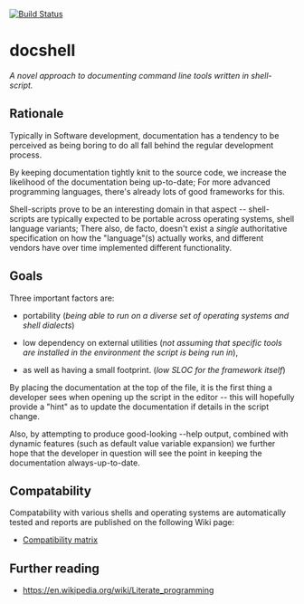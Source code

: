 [![Build Status](https://travis-ci.org/madworx/docshell.svg?branch=master)](https://travis-ci.org/madworx/docshell)

# docshell
_A  novel  approach  to  documenting command  line  tools  written  in
shell-script._

## Rationale

Typically in Software development, documentation  has a tendency to be
perceived  as  being  boring  to   do  all  fall  behind  the  regular
development process.

By keeping documentation tightly knit  to the source code, we increase
the  likelihood  of  the  documentation  being  up-to-date;  For  more
advanced  programming   languages,  there's   already  lots   of  good
frameworks for this.

Shell-scripts  prove to  be an  interesting domain  in that  aspect --
shell-scripts are  typically expected to be  portable across operating
systems, shell language variants; There  also, de facto, doesn't exist
a  *single*  authoritative  specification  on  how  the  "language"(s)
actually  works,  and different  vendors  have  over time  implemented
different functionality.

## Goals

Three important  factors are:

  * portability  (_being able  to run  on a  diverse set  of operating
    systems and shell dialects_)

  * low dependency on external  utilities (_not assuming that specific
    tools are  installed in  the environment the  script is  being run
    in_),

   * as well as having a small footprint. (_low SLOC for the framework
    itself_)

By placing the documentation  at the top of the file,  it is the first
thing a  developer sees when  opening up the  script in the  editor --
this will hopefully provide a "hint" as to update the documentation if
details in the script change.

Also, by  attempting to produce  good-looking --help  output, combined
with dynamic  features (such as  default value variable  expansion) we
further hope  that the  developer in  question will  see the  point in
keeping the documentation always-up-to-date.

## Compatability

Compatability   with  various   shells  and   operating  systems   are
automatically tested and  reports are published on  the following Wiki
page:

* [Compatibility matrix](https://github.com/madworx/docshell/wiki/Compatibility-matrix)

## Further reading

* https://en.wikipedia.org/wiki/Literate_programming
